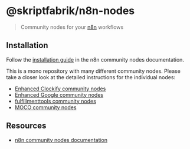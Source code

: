 # @skriptfabrik/n8n-nodes

> Community nodes for your [n8n](https://n8n.io/) workflows

## Installation

Follow the [installation guide](https://docs.n8n.io/integrations/community-nodes/installation/) in the n8n community
nodes documentation.

This is a mono repository with many different community nodes.
Please take a closer look at the detailed instructions for the individual nodes:

- [Enhanced Clockify community nodes](nodes/clockify-enhanced/README.md)
- [Enhanced Google community nodes](nodes/google-enhanced/README.md)
- [fulfillmenttools community nodes](nodes/fulfillmenttools/README.md)
- [MOCO community nodes](nodes/moco/README.md)

## Resources

- [n8n community nodes documentation](https://docs.n8n.io/integrations/community-nodes/)
